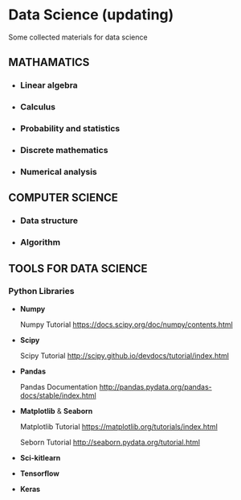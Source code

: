 # Data Science (updating)
Some collected materials for data science



## MATHAMATICS

- ### Linear algebra

- ### Calculus

- ### Probability and statistics

- ### Discrete mathematics

- ### Numerical analysis

## COMPUTER SCIENCE

- ### Data structure

- ### Algorithm

## TOOLS FOR DATA SCIENCE

### Python Libraries

- **Numpy**

  Numpy Tutorial https://docs.scipy.org/doc/numpy/contents.html

- **Scipy**

  Scipy Tutorial http://scipy.github.io/devdocs/tutorial/index.html

- **Pandas**

  Pandas Documentation http://pandas.pydata.org/pandas-docs/stable/index.html

- **Matplotlib** & **Seaborn**

  Matplotlib Tutorial  https://matplotlib.org/tutorials/index.html

  Seborn Tutorial http://seaborn.pydata.org/tutorial.html

- **Sci-kitlearn**

  

- **Tensorflow**

  

- **Keras**

  



